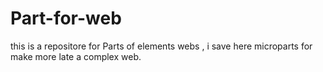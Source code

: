 # Part-for-web
this is a repositore for Parts of elements webs , i save here microparts for make more late a complex web.
